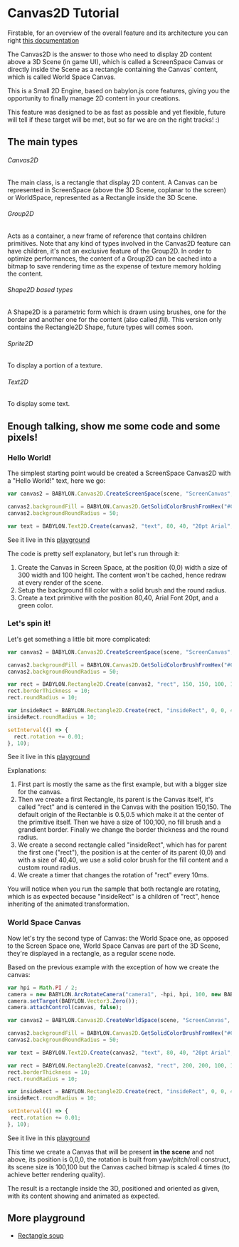 # Canvas2D Tutorial

Firstable, for an overview of the overall feature and its architecture you can right [this documentation](http://doc.babylonjs.com/overviews/Using_The_Canvas2D)

The Canvas2D is the answer to those who need to display 2D content above a 3D Scene (in game UI), which is called a ScreenSpace Canvas or directly inside the Scene as a rectangle containing the Canvas' content, which is called World Space Canvas.

This is a Small 2D Engine, based on babylon.js core features, giving you the opportunity to finally manage 2D content in your creations.

This feature was designed to be as fast as possible and yet flexible, future will tell if these target will be met, but so far we are on the right tracks! :)

## The main types
###### Canvas2D
The main class, is a rectangle that display 2D content. A Canvas can be represented in ScreenSpace (above the 3D Scene, coplanar to the screen) or WorldSpace, represented as a Rectangle inside the 3D Scene.
###### Group2D
Acts as a container, a new frame of reference that contains children primitives. Note that any kind of types involved in the Canvas2D feature can have children, it's not an exclusive feature of the Group2D.
In order to optimize performances, the content of a Group2D can be cached into a bitmap to save rendering time as the expense of texture memory holding the content.
###### Shape2D based types
A Shape2D is a parametric form which is drawn using brushes, one for the border and another one for the content (also called *fill*).
This version only contains the Rectangle2D Shape, future types will comes soon.
###### Sprite2D
To display a portion of a texture.
###### Text2D
To display some text.

## Enough talking, show me some code and some pixels!

### Hello World!
The simplest starting point would be created a ScreenSpace Canvas2D with a "Hello World!" text, here we go:
```javascript
var canvas2 = BABYLON.Canvas2D.CreateScreenSpace(scene, "ScreenCanvas", new BABYLON.Vector2(0, 0), new BABYLON.Size(300, 100), BABYLON.Canvas2D.CACHESTRATEGY_DONTCACHE);

canvas2.backgroundFill = BABYLON.Canvas2D.GetSolidColorBrushFromHex("#C0C0C040");
canvas2.backgroundRoundRadius = 50;

var text = BABYLON.Text2D.Create(canvas2, "text", 80, 40, "20pt Arial", "Hello World!", new BABYLON.Color4(0.6, 1.0, 0.6, 1.0));
```
See it live in this [playground](http://babylonjs-playground.com/#2AVSFH)

The code is pretty self explanatory, but let's run through it:
1. Create the Canvas in Screen Space, at the position (0,0) width a size of 300 width and 100 height. The content won't be cached, hence redraw at every render of the scene.
2. Setup the background fill color with a solid brush and the round radius.
3. Create a text primitive with the position 80,40, Arial Font 20pt, and a green color.

### Let's spin it!
Let's get something a little bit more complicated:
```javascript
var canvas2 = BABYLON.Canvas2D.CreateScreenSpace(scene, "ScreenCanvas", new BABYLON.Vector2(0, 0), 	new BABYLON.Size(300, 300), BABYLON.Canvas2D.CACHESTRATEGY_DONTCACHE);

canvas2.backgroundFill = BABYLON.Canvas2D.GetSolidColorBrushFromHex("#C0C0C040");
canvas2.backgroundRoundRadius = 50;

var rect = BABYLON.Rectangle2D.Create(canvas2, "rect", 150, 150, 100, 100, null, BABYLON.Canvas2D.GetGradientColorBrush(new BABYLON.Color4(0.9, 0.3, 0.9, 1), new BABYLON.Color4(1.0, 1.0, 1.0, 1)));
rect.borderThickness = 10;
rect.roundRadius = 10;

var insideRect = BABYLON.Rectangle2D.Create(rect, "insideRect", 0, 0, 40, 40, 	BABYLON.Canvas2D.GetSolidColorBrushFromHex("#0040F0FF"));
insideRect.roundRadius = 10;

setInterval(() => {
  rect.rotation += 0.01;
}, 10);
```

See it live in this [playground](http://babylonjs-playground.com/#272WI1)

Explanations:
1. First part is mostly the same as the first example, but with a bigger size for the canvas.
2. Then we create a first Rectangle, its parent is the Canvas itself, it's called "rect" and is centered in the Canvas with the position 150,150. The default origin of the Rectanble is 0.5,0.5 which make it at the center of the primitive itself. Then we have a size of 100,100, no fill brush and a grandient border. Finally we change the border thickness and the round radius.
3. We create a second rectangle called "insideRect", which has for parent the first one ("rect"), the position is at the center of its parent (0,0) and with a size of 40,40, we use a solid color brush for the fill content and a custom round radius.
4. We create a timer that changes the rotation of "rect" every 10ms.

You will notice when you run the sample that both rectangle are rotating, which is as expected because "insideRect" is a children of "rect", hence inheriting of the animated transformation.

### World Space Canvas

Now let's try the second type of Canvas: the World Space one, as opposed to the Screen Space one, World Space Canvas are part of the 3D Scene, they're displayed in a rectangle, as a regular scene node.

Based on the previous example with the exception of how we create the canvas:
```javascript
var hpi = Math.PI / 2;
camera = new BABYLON.ArcRotateCamera("camera1", -hpi, hpi, 100, new BABYLON.Vector3(0, 0, 0), scene);
camera.setTarget(BABYLON.Vector3.Zero());
camera.attachControl(canvas, false);

var canvas2 = BABYLON.Canvas2D.CreateWorldSpace(scene, "ScreenCanvas", 	new BABYLON.Vector3(0, 0, 0), BABYLON.Quaternion.RotationYawPitchRoll(Math.PI / 4, Math.PI/4, 0), 	new BABYLON.Size(100, 100), 4, BABYLON.Mesh.DEFAULTSIDE, BABYLON.Canvas2D.CACHESTRATEGY_CANVAS);

canvas2.backgroundFill = BABYLON.Canvas2D.GetSolidColorBrushFromHex("#C0C0C040");
canvas2.backgroundRoundRadius = 50;

var text = BABYLON.Text2D.Create(canvas2, "text", 80, 40, "20pt Arial", "World Space Canvas", new BABYLON.Color4(0.6, 1.0, 0.6, 1.0));

var rect = BABYLON.Rectangle2D.Create(canvas2, "rect", 200, 200, 100, 100, null, 	BABYLON.Canvas2D.GetGradientColorBrush(new BABYLON.Color4(0.9, 0.3, 0.9, 1), new BABYLON.Color4(1.0, 1.0, 1.0, 1)));
rect.borderThickness = 10;
rect.roundRadius = 10;

var insideRect = BABYLON.Rectangle2D.Create(rect, "insideRect", 0, 0, 40, 40, 	BABYLON.Canvas2D.GetSolidColorBrushFromHex("#0040F0FF"));
insideRect.roundRadius = 10;

setInterval(() => {
 rect.rotation += 0.01;
}, 10);

```

See it live in this [playground](http://babylonjs-playground.com/#1BKDEO#2)

This time we create a Canvas that will be present **in the scene** and not above, its position is 0,0,0, the rotation is built from yaw/pitch/roll construct, its scene size is 100,100 but the Canvas cached bitmap is scaled 4 times (to achieve better rendering quality).

The result is a rectangle inside the 3D, positioned and oriented as given, with its content showing and animated as expected.

## More playground

 - [Rectangle soup](http://babylonjs-playground.com/#OWCCR#3)

